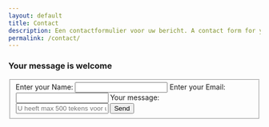 ```yaml
---
layout: default
title: Contact
description: Een contactformulier voor uw bericht. A contact form for your message.
permalink: /contact/
---
```


<main>
 <h3>Your message is welcome</h3>
  <form action="https://formspree.io/havov@live.nl" method="POST">
    <fieldset>
      <label>Enter your Name:</label>
      <input type="text" name="name">
      <label>Enter your Email:</label>
      <input type="email" name="_replyto">
      <label>Your message:</label>
      <input id="text" type="textarea" name="message" maxlength="500" placeholder="U heeft max 500 tekens voor uw bericht">
      <input id="submit" type="submit" value="Send">
      </fieldset>
  </form>
</main>
